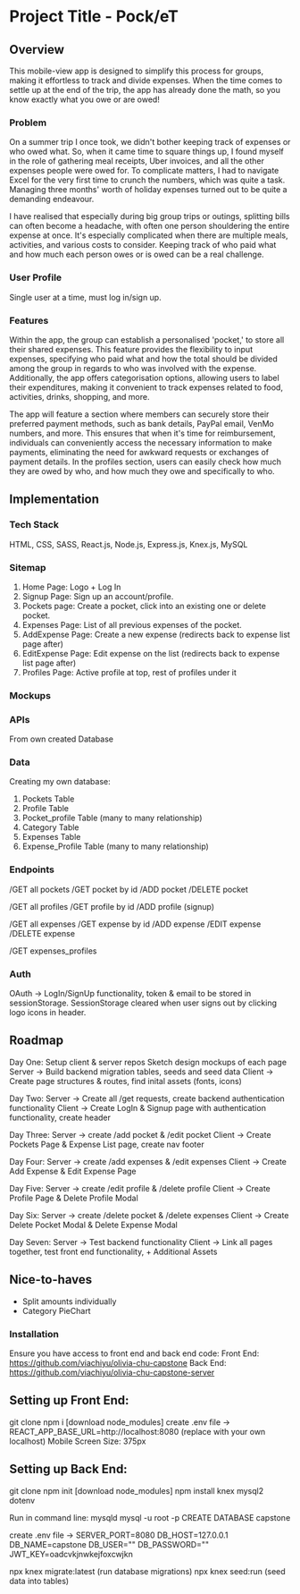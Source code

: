 # Project Title - Pock/eT

## Overview

This mobile-view app is designed to simplify this process for groups, making it effortless to track and divide expenses. When the time comes to settle up at the end of the trip, the app has already done the math, so you know exactly what you owe or are owed!

### Problem

On a summer trip I once took, we didn't bother keeping track of expenses or who owed what. So, when it came time to square things up, I found myself in the role of gathering meal receipts, Uber invoices, and all the other expenses people were owed for. To complicate matters, I had to navigate Excel for the very first time to crunch the numbers, which was quite a task. Managing three months' worth of holiday expenses turned out to be quite a demanding endeavour.

I have realised that especially during big group trips or outings, splitting bills can often become a headache, with often one person shouldering the entire expense at once. It's especially complicated when there are multiple meals, activities, and various costs to consider. Keeping track of who paid what and how much each person owes or is owed can be a real challenge.

### User Profile

Single user at a time, must log in/sign up.

### Features

Within the app, the group can establish a personalised 'pocket,' to store all their shared expenses. This feature provides the flexibility to input expenses, specifying who paid what and how the total should be divided among the group in regards to who was involved with the expense. Additionally, the app offers categorisation options, allowing users to label their expenditures, making it convenient to track expenses related to food, activities, drinks, shopping, and more.

The app will feature a section where members can securely store their preferred payment methods, such as bank details, PayPal email, VenMo numbers, and more. This ensures that when it's time for reimbursement, individuals can conveniently access the necessary information to make payments, eliminating the need for awkward requests or exchanges of payment details. In the profiles section, users can easily check how much they are owed by who, and how much they owe and specifically to who.

## Implementation

### Tech Stack

HTML, CSS, SASS, React.js, Node.js, Express.js, Knex.js, MySQL

### Sitemap

1. Home Page: Logo + Log In
2. Signup Page: Sign up an account/profile.
3. Pockets page: Create a pocket, click into an existing one or delete pocket.
4. Expenses Page: List of all previous expenses of the pocket.
5. AddExpense Page: Create a new expense (redirects back to expense list page after)
6. EditExpense Page: Edit expense on the list (redirects back to expense list page after)
7. Profiles Page: Active profile at top, rest of profiles under it

### Mockups

<!-- Images here -->

### APIs

From own created Database

### Data

Creating my own database:

1. Pockets Table
2. Profile Table
3. Pocket_profile Table (many to many relationship)
4. Category Table
5. Expenses Table
6. Expense_Profile Table (many to many relationship)

### Endpoints

/GET all pockets
/GET pocket by id
/ADD pocket
/DELETE pocket

/GET all profiles
/GET profile by id
/ADD profile (signup)

/GET all expenses
/GET expense by id
/ADD expense
/EDIT expense
/DELETE expense

/GET expenses_profiles

### Auth

OAuth -> LogIn/SignUp functionality, token & email to be stored in sessionStorage.
SessionStorage cleared when user signs out by clicking logo icons in header.

## Roadmap

Day One:
Setup client & server repos
Sketch design mockups of each page
Server -> Build backend migration tables, seeds and seed data
Client -> Create page structures & routes, find inital assets (fonts, icons)

Day Two:
Server -> Create all /get requests, create backend authentication functionality
Client -> Create LogIn & Signup page with authentication functionality, create header

Day Three:
Server -> create /add pocket & /edit pocket
Client -> Create Pockets Page & Expense List page, create nav footer

Day Four:
Server -> create /add expenses & /edit expenses
Client -> Create Add Expense & Edit Expense Page

Day Five:
Server -> create /edit profile & /delete profile
Client -> Create Profile Page & Delete Profile Modal

Day Six:
Server -> create /delete pocket & /delete expenses
Client -> Create Delete Pocket Modal & Delete Expense Modal

Day Seven:
Server -> Test backend functionality
Client -> Link all pages together, test front end functionality, + Additional Assets

## Nice-to-haves

- Split amounts individually
- Category PieChart

### Installation

Ensure you have access to front end and back end code:
Front End: https://github.com/viachiyu/olivia-chu-capstone
Back End: https://github.com/viachiyu/olivia-chu-capstone-server

## Setting up Front End:

git clone <ssh front end key>
npm i [download node_modules]
create .env file -> REACT_APP_BASE_URL=http://localhost:8080 (replace with your own localhost)
Mobile Screen Size: 375px

## Setting up Back End:

git clone <ssh back end key>
npm init [download node_modules]
npm install knex mysql2 dotenv

Run in command line:
mysqld
mysql -u root -p
CREATE DATABASE capstone

create .env file ->
SERVER_PORT=8080
DB_HOST=127.0.0.1
DB_NAME=capstone
DB_USER=""
DB_PASSWORD=""
JWT_KEY=oadcvkjnwkejfoxcwjkn

npx knex migrate:latest (run database migrations)
npx knex seed:run (seed data into tables)
